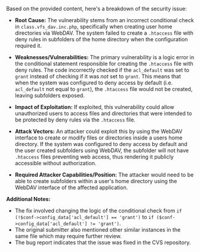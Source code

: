 Based on the provided content, here's a breakdown of the security issue:

* **Root Cause:** The vulnerability stems from an incorrect conditional check in `class.vfs_dav.inc.php`, specifically when creating user home directories via WebDAV. The system failed to create a `.htaccess` file with deny rules in subfolders of the home directory when the configuration required it.

* **Weaknesses/Vulnerabilities:** The primary vulnerability is a logic error in the conditional statement responsible for creating the `.htaccess` file with deny rules. The code incorrectly checked if the `acl_default` was set to `grant` instead of checking if it was *not* set to `grant`. This means that when the system was configured to deny access by default (i.e. `acl_default` not equal to `grant`), the `.htaccess` file would not be created, leaving subfolders exposed.

* **Impact of Exploitation:** If exploited, this vulnerability could allow unauthorized users to access files and directories that were intended to be protected by deny rules via the `.htaccess` file.

* **Attack Vectors:** An attacker could exploit this by using the WebDAV interface to create or modify files or directories inside a users home directory. If the system was configured to deny access by default and the user created subfolders using WebDAV, the subfolder will not have `.htaccess` files preventing web access, thus rendering it publicly accessible without authorization.

* **Required Attacker Capabilities/Position:** The attacker would need to be able to create subfolders within a user's home directory using the WebDAV interface of the affected application.

**Additional Notes:**
- The fix involved changing the logic of the conditional check from `if (!$conf->config_data['acl_default'] == 'grant')` to `if ($conf->config_data['acl_default'] != 'grant')`.
- The original submitter also mentioned other similar instances in the same file which may require further review.
- The bug report indicates that the issue was fixed in the CVS repository.